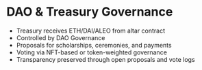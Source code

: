 # DAO & Treasury Governance

- Treasury receives ETH/DAI/ALEO from altar contract
- Controlled by DAO Governance
- Proposals for scholarships, ceremonies, and payments
- Voting via NFT-based or token-weighted governance
- Transparency preserved through open proposals and vote logs